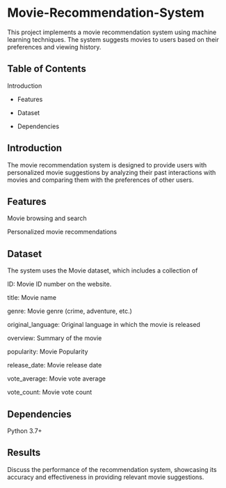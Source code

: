 # Movie-Recommendation-System
This project implements a movie recommendation system using machine learning techniques. The system suggests movies to users based on their preferences and viewing history.

## Table of Contents
Introduction

* Features

* Dataset

* Dependencies

## Introduction
The movie recommendation system is designed to provide users with personalized movie suggestions by analyzing their past interactions with movies and comparing them with the preferences of other users.

## Features
Movie browsing and search 

Personalized movie recommendations

## Dataset
The system uses the Movie dataset, which includes a collection of 

ID: Movie ID number on the website.

title: Movie name

genre: Movie genre (crime, adventure, etc.)

original_language: Original language in which the movie is released

overview: Summary of the movie

popularity: Movie Popularity

release_date: Movie release date

vote_average: Movie vote average

vote_count: Movie vote count


## Dependencies
Python 3.7+

## Results
Discuss the performance of the recommendation system, showcasing its accuracy and effectiveness in providing relevant movie suggestions.



